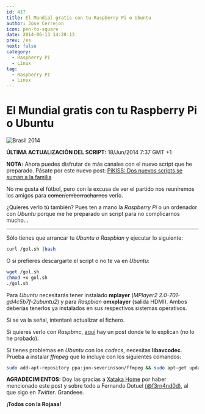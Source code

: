 ```yaml
---
id: 417
title: El Mundial gratis con tu Raspberry Pi o Ubuntu
author: Jose Cerrejon
icon: pen-to-square
date: 2014-06-13 14:20:13
prev: /es
next: false
category:
  - Raspberry PI
  - Linux
tag:
  - Raspberry PI
  - Linux
---
```


# El Mundial gratis con tu Raspberry Pi o Ubuntu

![Brasil 2014](/images/2014/06/brasil2k14.png)

**ÚLTIMA ACTUALIZACIÓN DEL SCRIPT:** 18/Jun/2014 7:37 GMT +1

**NOTA:** Ahora puedes disfrutar de más canales con el nuevo script que he preparado. Pásate por este nuevo post: [PiKISS: Dos nuevos scripts se suman a la familia](/post.php?id=418)

No me gusta el fútbol, pero con la excusa de ver el partido nos reuniremos los amigos para <del>comer/emborracharnos</del> verlo.

¿Quieres verlo tú también? Pues ten a mano la *Raspberry Pi* o un ordenador con *Ubuntu* porque me he preparado un script para no complicarnos mucho...

- - -
Sólo tienes que arrancar tu *Ubuntu o Raspbian* y ejecutar lo siguiente:

```bash
curl /gol.sh |bash
```

O si prefieres descargarte el script o no te va en *Ubuntu*:
```bash
wget /gol.sh
chmod +x gol.sh
./gol.sh
```

Para *Ubuntu* necesitarás tener instalado **mplayer** (*MPlayer2 2.0-701-gd4c5b7f-2ubuntu2*) y para *Raspbian* **omxplayer** (salida HDMI). Ambos deberías tenerlos ya instalados en sus respectivos sistemas operativos.

Si se va la señal, intentaré actualizar el fichero.

Si quieres verlo con *Raspbmc*, [aquí](https://medium.com/@primiumcm/como-ver-canal-y-goltv-fba92b70fd2e) hay un post donde te lo explican (no lo he probado).

Si tienes problemas en *Ubuntu* con los *codecs*, necesitas **libavcodec**. Prueba a instalar *ffmpeg* que lo incluye con los siguientes comandos:

```bash
sudo add-apt-repository ppa:jon-severinsson/ffmpeg && sudo apt-get update && sudo apt-get install -y ffmpeg
```

**AGRADECIMIENTOS:** Doy las gracias a [Xataka Home](http://www.xatakahome.com/centro-multimedia/la-raspberry-pi-te-trae-el-mundial-de-futbol-a-tu-casa) por haber mencionado este post y sobre todo a Fernando Dotuel [(@f3rn4nd0d)](https://twitter.com/f3rn4nd0d), al que sigo en *Twitter*. Grandeee.

**¡Todos con la Rojaaa!**